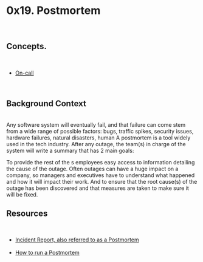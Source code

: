 # 0x19. Postmortem
<br>
<h2>Concepts.</h2>
<br>
<ul>
  <li><a href="https://alx-intranet.hbtn.io/concepts/39">On-call</a></li>
</ul>
<br>
<h2>Background Context</h2>
<br>
Any software system will eventually fail, and that failure can come stem from a wide range of possible factors: bugs, traffic spikes, security issues, hardware failures, natural disasters, human 
A postmortem is a tool widely used in the tech industry. After any outage, the team(s) in charge of the system will write a summary that has 2 main goals:

To provide the rest of the s employees easy access to information detailing the cause of the outage. Often outages can have a huge impact on a company, so managers and executives have to understand what happened and how it will impact their work.
And to ensure that the root cause(s) of the outage has been discovered and that measures are taken to make sure it will be fixed.
<br>
## Resources
<br>
<ul>
  <li><a href="https://alx-intranet.hbtn.io/rltoken/vkEjk-M6yBWW-wyB-7-I9Q">Incident Report, also referred to as a Postmortem</a></li><br>
  <li><a href="https://alx-intranet.hbtn.io/rltoken/pzE_VO7Bfe49K_MhkOyzdQ">How to run a Postmortem</a></li>
</ul>
